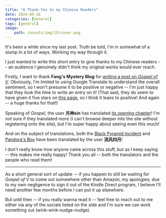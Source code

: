 ```yaml
---
title: "A Thank-You to my Chinese Readers"
date: 2024-05-16
categories: [General]
tags: [general]
image: 
    path: /assets/img/15/cover.png
---
```


It's been a while since my last post. Truth be told, I'm in somewhat of a slump in a lot of ways. Working my way through it.

I just wanted to write this short entry to give thanks to my Chinese readers -- an audience I genuinely didn't think my original works would ever reach.

Firstly, I want to thank **Fang's Mystery Blog** for [writing a post on *Gospel of V*](https://lockedroom.net/blog/?p=6550). Obviously, I'm limited to using Google Translate to understand the overall sentiment, so I won't presume it to be positive or negative -- I'm just happy that they took the time to write an entry on it! (That said, they do seem to have given it five stars on [this page](https://book.douban.com/subject/36843360/), so I think it leans to positive! And again -- a huge thanks for that!)

Speaking of *Gospel*, the user **月神sin** has translated [its opening chapter](https://www.douban.com/note/861636015/?_i=5866362K5Kp7go,5866469K5Kp7go)! I'm not sure if they translated more (I can't browse deeper into the site without registering onto the site), but I'm super happy about seeing even this much!

And on the subject of translations, both the [Black Pyramid Incident](https://www.douban.com/note/861145588/?_i=5864868K5Kp7go,5865251K5Kp7go) and [Pandora's Box](https://www.douban.com/note/861297981/?_i=5865117K5Kp7go) have been translated by the user **流风四月**! 

I don't really know how anyone came across this stuff, but as I keep saying -- this makes me really happy! Thank you all -- both the translators and the people who read them!

---

As a short general sort of update -- if you happen to still be waiting for *Gospel of V* to come out somewhere other than Amazon, my apologies; due to my own negligence to sign it out of the Kindle Direct program, I believe I'll need another few months before I can put it up elsewhere.

But until then -- if you really wanna read it -- feel free to reach out to me either via any of the socials listed on the side and I'm sure we can work something out (wink-wink-nudge-nudge).


